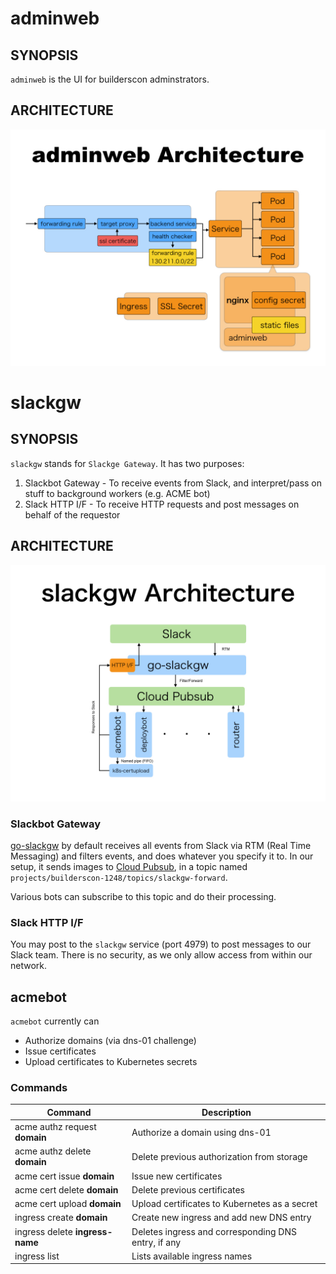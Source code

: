 # adminweb

## SYNOPSIS

`adminweb` is the UI for builderscon adminstrators. 

## ARCHITECTURE

![adminweb architecture](media/adminweb-architecture.jpeg)

# slackgw

## SYNOPSIS

`slackgw` stands for `Slackge Gateway`. It has two purposes:

1. Slackbot Gateway - To receive events from Slack, and interpret/pass on stuff to background workers (e.g. ACME bot)
2. Slack HTTP I/F - To receive HTTP requests and post messages on behalf of the requestor

## ARCHITECTURE

![slackgw architecture](media/slackgw-architecture.jpeg)

### Slackbot Gateway

[go-slackgw](https://github.com/lestrrat/go-slackgw) by default receives all events from Slack via RTM (Real Time Messaging) and filters events, and does whatever you specify it to. In our setup, it sends images to [Cloud Pubsub](https://cloud.google.com/pubsub/overview), in a topic named `projects/builderscon-1248/topics/slackgw-forward`.

Various bots can subscribe to this topic and do their processing.

### Slack HTTP I/F

You may post to the `slackgw` service (port 4979) to post messages to our Slack team. There is no security, as we only allow access from within our network.

## acmebot

`acmebot` currently can 

* Authorize domains (via dns-01 challenge)
* Issue certificates
* Upload certificates to Kubernetes secrets

### Commands

| Command                         | Description |
|---------------------------------|-------------|
| acme authz request **domain**   | Authorize a domain using dns-01 |
| acme authz delete **domain**    | Delete previous authorization from storage |
| acme cert issue **domain**      | Issue new certificates |
| acme cert delete **domain**     | Delete previous certificates |
| acme cert upload **domain**     | Upload certificates to Kubernetes as a secret |
| ingress create **domain**       | Create new ingress and add new DNS entry |
| ingress delete **ingress-name** | Deletes ingress and corresponding DNS entry, if any |
| ingress list                    | Lists available ingress names |


